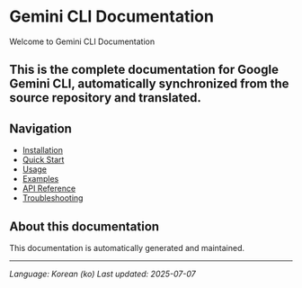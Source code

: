 # Gemini CLI Documentation

Welcome to Gemini CLI Documentation

## This is the complete documentation for Google Gemini CLI, automatically synchronized from the source repository and translated.

## Navigation

- [Installation](./installation.md)
- [Quick Start](./quick-start.md)
- [Usage](./usage.md)
- [Examples](./examples.md)
- [API Reference](./api.md)
- [Troubleshooting](./troubleshooting.md)

## About this documentation

This documentation is automatically generated and maintained.

---

*Language: Korean (ko)*
*Last updated: 2025-07-07*
